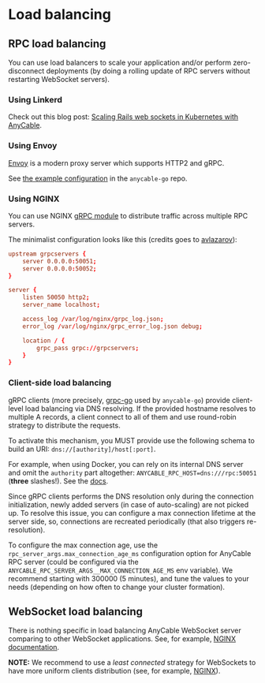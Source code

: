 # Load balancing

## RPC load balancing

You can use load balancers to scale your application and/or perform zero-disconnect deployments (by doing a rolling update of RPC servers without restarting WebSocket servers).

### Using Linkerd

Check out this blog post: [Scaling Rails web sockets in Kubernetes with AnyCable](https://vitobotta.com/2022/06/18/scaling-rails-web-sockets-in-kubernetes-with-anycable/).

### Using Envoy

[Envoy](https://envoyproxy.io) is a modern proxy server which supports HTTP2 and gRPC.

See [the example configuration](https://github.com/anycable/anycable-go/tree/master/etc/envoy) in the `anycable-go` repo.

### Using NGINX

You can use NGINX [gRPC module](http://nginx.org/en/docs/http/ngx_http_grpc_module.html) to distribute traffic across multiple RPC servers.

The minimalist configuration looks like this (credits goes to [avlazarov](https://gist.github.com/avlazarov/9503c23d81c75f760e14b30e38847356#file-grpc-confe)):

```conf
upstream grpcservers {
    server 0.0.0.0:50051;
    server 0.0.0.0:50052;
}

server {
    listen 50050 http2;
    server_name localhost;

    access_log /var/log/nginx/grpc_log.json;
    error_log /var/log/nginx/grpc_error_log.json debug;

    location / {
        grpc_pass grpc://grpcservers;
    }
}
```

### Client-side load balancing

gRPC clients (more precisely, [grpc-go](https://github.com/grpc/grpc-go) used by `anycable-go`) provide client-level load balancing via DNS resolving. If the provided hostname resolves to multiple A records, a client connect to all of them and use round-robin strategy to distribute the requests.

To activate this mechanism, you MUST provide use the following schema to build an URI: `dns://[authority]/host[:port]`.

For example, when using Docker, you can rely on its internal DNS server and omit the `authority` part altogether: `ANYCABLE_RPC_HOST=dns:///rpc:50051` (**three** slashes!). See the [docs](https://github.com/grpc/grpc/blob/master/doc/naming.md).

Since gRPC clients performs the DNS resolution only during the connection initialization, newly added servers (in case of auto-scaling) are not picked up. To resolve this issue, you can configure a max connection lifetime at the server side, so, connections are recreated periodically (that also triggers re-resolution).

To configure the max connection age, use the `rpc_server_args.max_connection_age_ms` configuration option for AnyCable RPC server (could be configured via the `ANYCABLE_RPC_SERVER_ARGS__MAX_CONNECTION_AGE_MS` env variable). We recommend starting with 300000 (5 minutes), and tune the values to your needs (depending on how often to change your cluster formation).

## WebSocket load balancing

There is nothing specific in load balancing AnyCable WebSocket server comparing to other WebSocket applications. See, for example, [NGINX documentation](https://www.nginx.com/blog/websocket-nginx/).

**NOTE:** We recommend to use a _least connected_ strategy for WebSockets to have more uniform clients distribution (see, for example, [NGINX](http://nginx.org/en/docs/http/load_balancing.html#nginx_load_balancing_with_least_connected)).

<!-- TODO: add demos -->
